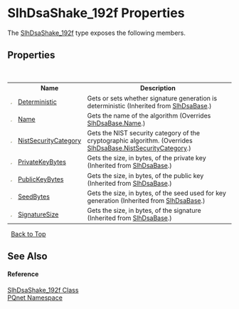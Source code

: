 # SlhDsaShake_192f Properties
 

The <a href="1edd2039-1423-2cab-3997-9c69928516d3.md">SlhDsaShake_192f</a> type exposes the following members.


## Properties
&nbsp;<table><tr><th></th><th>Name</th><th>Description</th></tr><tr><td>![Public property](media/pubproperty.gif "Public property")</td><td><a href="f865fc26-0bab-b2db-cab4-2266b5be6acd.md">Deterministic</a></td><td>
Gets or sets whether signature generation is deterministic
 (Inherited from <a href="d86dc076-6326-0697-9d41-f18e749ac510.md">SlhDsaBase</a>.)</td></tr><tr><td>![Public property](media/pubproperty.gif "Public property")</td><td><a href="1628045e-f23f-d05e-0435-c5a178ae4ec2.md">Name</a></td><td>
Gets the name of the algorithm
 (Overrides <a href="081c55a6-16cf-3ce7-22c3-aeac56ad39a2.md">SlhDsaBase.Name</a>.)</td></tr><tr><td>![Public property](media/pubproperty.gif "Public property")</td><td><a href="d76e1a71-f581-8223-1834-290ea0430efa.md">NistSecurityCategory</a></td><td>
Gets the NIST security category of the cryptographic algorithm.
 (Overrides <a href="d91593fe-879c-503c-c94d-0ca3be588f81.md">SlhDsaBase.NistSecurityCategory</a>.)</td></tr><tr><td>![Public property](media/pubproperty.gif "Public property")</td><td><a href="8fbff1c2-9682-4d3d-2cbb-7d71b2ad6631.md">PrivateKeyBytes</a></td><td>
Gets the size, in bytes, of the private key
 (Inherited from <a href="d86dc076-6326-0697-9d41-f18e749ac510.md">SlhDsaBase</a>.)</td></tr><tr><td>![Public property](media/pubproperty.gif "Public property")</td><td><a href="e81601b4-ca49-7135-77d5-164e8b6f6f15.md">PublicKeyBytes</a></td><td>
Gets the size, in bytes, of the public key
 (Inherited from <a href="d86dc076-6326-0697-9d41-f18e749ac510.md">SlhDsaBase</a>.)</td></tr><tr><td>![Public property](media/pubproperty.gif "Public property")</td><td><a href="bc2935a2-953c-3eae-2fab-a8205cb709a3.md">SeedBytes</a></td><td>
Gets the size, in bytes, of the seed used for key generation
 (Inherited from <a href="d86dc076-6326-0697-9d41-f18e749ac510.md">SlhDsaBase</a>.)</td></tr><tr><td>![Public property](media/pubproperty.gif "Public property")</td><td><a href="ccb9316d-da00-887d-94f3-dd0f0d86302b.md">SignatureSize</a></td><td>
Gets the size, in bytes, of the signature
 (Inherited from <a href="d86dc076-6326-0697-9d41-f18e749ac510.md">SlhDsaBase</a>.)</td></tr></table>&nbsp;
<a href="#slhdsashake_192f-properties">Back to Top</a>

## See Also


#### Reference
<a href="1edd2039-1423-2cab-3997-9c69928516d3.md">SlhDsaShake_192f Class</a><br /><a href="fc4f881f-e121-9cf0-ed49-65bf6b5a005d.md">PQnet Namespace</a><br />